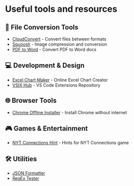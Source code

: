 # Useful tools and resources

## 🔄 File Conversion Tools
- [CloudConvert](https://cloudconvert.com) - Convert files between formats
- [Squoosh](https://squoosh.app) - Image compression and conversion
- [PDF to Word](https://www.camscanner.com/pdftoword) - Convert PDF to Word docs

## 💻 Development & Design
- [Excel Chart Maker](https://exceltochart.com) - Online Excel Chart Creator
- [VSIX Hub](https://www.vsixhub.com) - VS Code Extensions Repository

## 🌐 Browser Tools
- [Chrome Offline Installer](https://www.google.com/intl/en/chrome/?standalone=1) - Install Chrome without internet

## 🎮 Games & Entertainment
- [NYT Connections Hint](https://nytgamehint.com/connections) - Hints for NYT Connections game

## 🛠️ Utilities
- [JSON Formatter](https://jsonformatter.org)
- [RegEx Tester](https://regex101.com)
